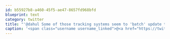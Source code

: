 ```yaml
---
id: b55927b8-a460-45f5-ae47-8657fd968bfd
blueprint: text
category: twitter
title: "'@dahul Some of those tracking systems seem to 'batch' update the entire history after the things been delivered. #annoying"
caption: '<span class="username username_linked">@<a href="https://twitter.com/dahul" title="Darren Hull (dahul)">dahul</a></span> Some of those tracking systems seem to ''batch'' update the entire history after the things been delivered. <span class="hashtag hashtag_local">#<a href="http://tweettemp.darylchymko.ca/?tag=annoying">annoying</a>'
---
```

